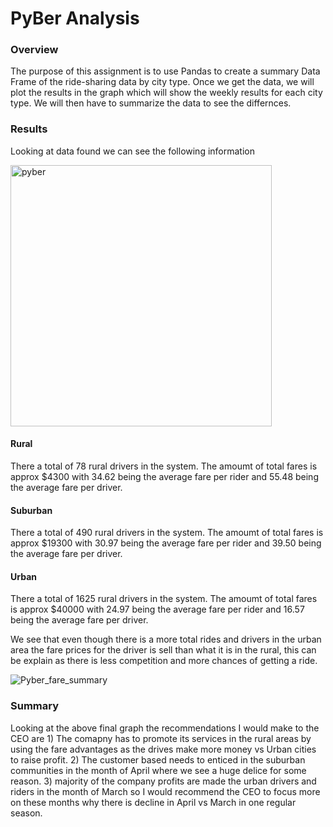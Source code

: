 # PyBer Analysis 

### Overview 
The purpose of this assignment is to use Pandas to create a summary Data Frame of the ride-sharing data by city type. 
Once we get the data, we will plot the results in the graph which will show the weekly results for each city type. We 
will then have to summarize the data to see the differnces. 

### Results
Looking at data found we can see the following information 

<img width="418" alt="pyber" src="https://user-images.githubusercontent.com/79885849/113516562-e8273680-9548-11eb-811f-4c9ec0732363.PNG">

#### Rural  
There a total of 78 rural drivers in the system. The amoumt of total fares is approx $4300 with 34.62 being the average fare
per rider and 55.48 being the average fare per driver. 

#### Suburban
There a total of 490 rural drivers in the system. The amoumt of total fares is approx $19300 with 30.97 being the average fare
per rider and 39.50 being the average fare per driver. 

#### Urban 
There a total of 1625 rural drivers in the system. The amoumt of total fares is approx $40000 with 24.97 being the average fare
per rider and 16.57 being the average fare per driver. 

We see that even though there is a more total rides and drivers in the urban area the fare prices for the driver is sell than what it 
is in the rural, this can be explain as there is less competition and more chances of getting a ride. 

![Pyber_fare_summary](https://user-images.githubusercontent.com/79885849/113516829-718b3880-954a-11eb-851a-a79c98b2591d.png)

### Summary 
Looking at the above final graph the recommendations I would make to the CEO are 1) The comapny has to promote its services in the rural 
areas by using the fare advantages as the drives make more money vs Urban cities to raise profit. 2) The customer based needs to enticed 
in the suburban communities in the month of April where we see a huge delice for some reason. 3) majority of the company profits are made 
the urban drivers and riders in the month of March so I would recommend the CEO to focus more on these months why there is decline in April 
vs March in one regular season. 
